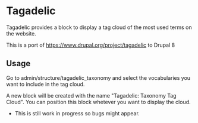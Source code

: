 # Tagadelic #
Tagadelic provides a block to display a tag cloud of the most used terms on the website.

This is a port of https://www.drupal.org/project/tagadelic to Drupal 8

## Usage ##

Go to admin/structure/tagadelic_taxonomy and select the vocabularies you want to include in the tag cloud.

A new block will be created with the name "Tagadelic: Taxonomy Tag Cloud". You can position this block whetever you want to display the cloud.

* This is still work in progress so bugs might appear.
